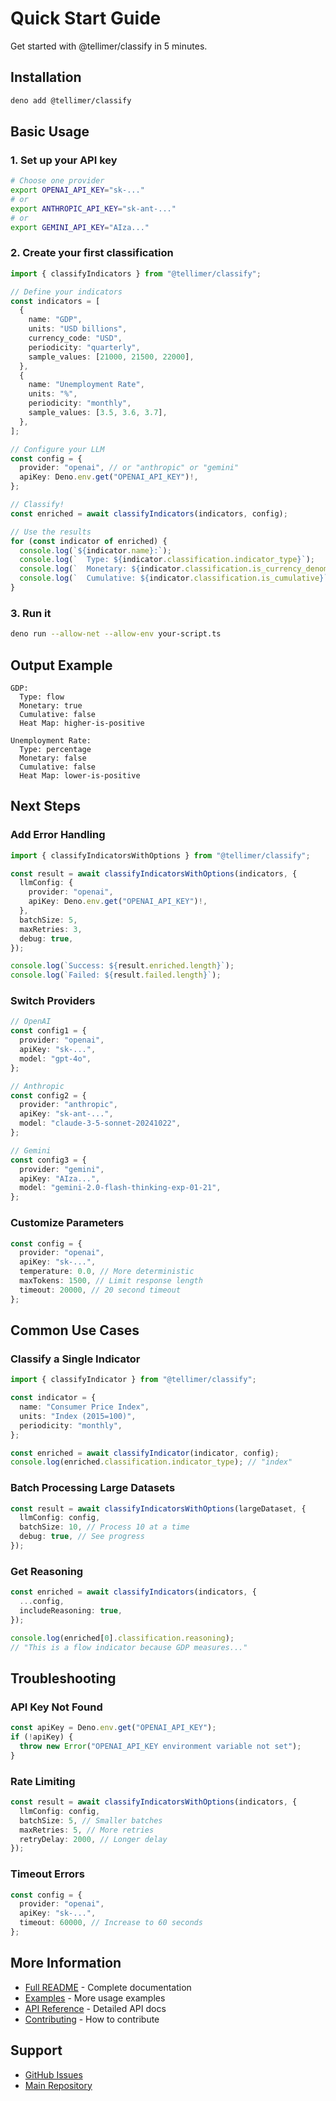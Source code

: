# Quick Start Guide

Get started with @tellimer/classify in 5 minutes.

## Installation

```bash
deno add @tellimer/classify
```

## Basic Usage

### 1. Set up your API key

```bash
# Choose one provider
export OPENAI_API_KEY="sk-..."
# or
export ANTHROPIC_API_KEY="sk-ant-..."
# or
export GEMINI_API_KEY="AIza..."
```

### 2. Create your first classification

```typescript
import { classifyIndicators } from "@tellimer/classify";

// Define your indicators
const indicators = [
  {
    name: "GDP",
    units: "USD billions",
    currency_code: "USD",
    periodicity: "quarterly",
    sample_values: [21000, 21500, 22000],
  },
  {
    name: "Unemployment Rate",
    units: "%",
    periodicity: "monthly",
    sample_values: [3.5, 3.6, 3.7],
  },
];

// Configure your LLM
const config = {
  provider: "openai", // or "anthropic" or "gemini"
  apiKey: Deno.env.get("OPENAI_API_KEY")!,
};

// Classify!
const enriched = await classifyIndicators(indicators, config);

// Use the results
for (const indicator of enriched) {
  console.log(`${indicator.name}:`);
  console.log(`  Type: ${indicator.classification.indicator_type}`);
  console.log(`  Monetary: ${indicator.classification.is_currency_denominated}`);
  console.log(`  Cumulative: ${indicator.classification.is_cumulative}`);
}
```

### 3. Run it

```bash
deno run --allow-net --allow-env your-script.ts
```

## Output Example

```
GDP:
  Type: flow
  Monetary: true
  Cumulative: false
  Heat Map: higher-is-positive

Unemployment Rate:
  Type: percentage
  Monetary: false
  Cumulative: false
  Heat Map: lower-is-positive
```

## Next Steps

### Add Error Handling

```typescript
import { classifyIndicatorsWithOptions } from "@tellimer/classify";

const result = await classifyIndicatorsWithOptions(indicators, {
  llmConfig: {
    provider: "openai",
    apiKey: Deno.env.get("OPENAI_API_KEY")!,
  },
  batchSize: 5,
  maxRetries: 3,
  debug: true,
});

console.log(`Success: ${result.enriched.length}`);
console.log(`Failed: ${result.failed.length}`);
```

### Switch Providers

```typescript
// OpenAI
const config1 = {
  provider: "openai",
  apiKey: "sk-...",
  model: "gpt-4o",
};

// Anthropic
const config2 = {
  provider: "anthropic",
  apiKey: "sk-ant-...",
  model: "claude-3-5-sonnet-20241022",
};

// Gemini
const config3 = {
  provider: "gemini",
  apiKey: "AIza...",
  model: "gemini-2.0-flash-thinking-exp-01-21",
};
```

### Customize Parameters

```typescript
const config = {
  provider: "openai",
  apiKey: "sk-...",
  temperature: 0.0, // More deterministic
  maxTokens: 1500, // Limit response length
  timeout: 20000, // 20 second timeout
};
```

## Common Use Cases

### Classify a Single Indicator

```typescript
import { classifyIndicator } from "@tellimer/classify";

const indicator = {
  name: "Consumer Price Index",
  units: "Index (2015=100)",
  periodicity: "monthly",
};

const enriched = await classifyIndicator(indicator, config);
console.log(enriched.classification.indicator_type); // "index"
```

### Batch Processing Large Datasets

```typescript
const result = await classifyIndicatorsWithOptions(largeDataset, {
  llmConfig: config,
  batchSize: 10, // Process 10 at a time
  debug: true, // See progress
});
```

### Get Reasoning

```typescript
const enriched = await classifyIndicators(indicators, {
  ...config,
  includeReasoning: true,
});

console.log(enriched[0].classification.reasoning);
// "This is a flow indicator because GDP measures..."
```

## Troubleshooting

### API Key Not Found

```typescript
const apiKey = Deno.env.get("OPENAI_API_KEY");
if (!apiKey) {
  throw new Error("OPENAI_API_KEY environment variable not set");
}
```

### Rate Limiting

```typescript
const result = await classifyIndicatorsWithOptions(indicators, {
  llmConfig: config,
  batchSize: 5, // Smaller batches
  maxRetries: 5, // More retries
  retryDelay: 2000, // Longer delay
});
```

### Timeout Errors

```typescript
const config = {
  provider: "openai",
  apiKey: "sk-...",
  timeout: 60000, // Increase to 60 seconds
};
```

## More Information

- [Full README](./README.md) - Complete documentation
- [Examples](./examples/) - More usage examples
- [API Reference](./README.md#api-reference) - Detailed API docs
- [Contributing](./CONTRIBUTING.md) - How to contribute

## Support

- [GitHub Issues](https://github.com/Tellimer/open-source/issues)
- [Main Repository](https://github.com/Tellimer/open-source)

